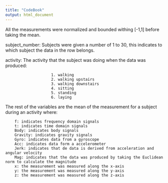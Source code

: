 ```yaml
---
title: "CodeBook"
output: html_document
---
```

All the measurements were normalized and bounded withing [-1,1] before taking the mean.

subject_number:         Subjects were given a number of 1 to 30, this indicates to which subject the
                        data in the row belongs.


activity:               The activity that the subject was doing when the data was produced:

                        1. walking
                        2. walking upstairs
                        3. walking downstairs
                        4. sitting
                        5. standing
                        6. laying

The rest of the variables are the mean of the measurement for a subject during an activity where:

        f: indicates frequency domain signals
        t: indicates time domain signals
        Body: indicates body signals
        Gravity: indicates gravity signals
        Gyro: indicates data from a gyroscope
        Acc: indicates data form a accelerometer
        Jerk: indicates that de data is derived from acceleration and angular velocity
        Mag: indicates that the data was produced by taking the Euclidean norm to calculate the magnitude
        x: the measurement was measured along the x-axis
        y: the measurement was measured along the y-axis
        z: the measurement was measured along the z-axis
        

